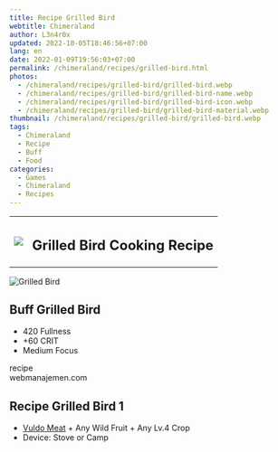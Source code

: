 ```yaml
---
title: Recipe Grilled Bird
webtitle: Chimeraland
author: L3n4r0x
updated: 2022-10-05T18:46:56+07:00
lang: en
date: 2022-01-09T19:56:03+07:00
permalink: /chimeraland/recipes/grilled-bird.html
photos:
  - /chimeraland/recipes/grilled-bird/grilled-bird.webp
  - /chimeraland/recipes/grilled-bird/grilled-bird-name.webp
  - /chimeraland/recipes/grilled-bird/grilled-bird-icon.webp
  - /chimeraland/recipes/grilled-bird/grilled-bird-material.webp
thumbnail: /chimeraland/recipes/grilled-bird/grilled-bird.webp
tags:
  - Chimeraland
  - Recipe
  - Buff
  - Food
categories:
  - Games
  - Chimeraland
  - Recipes
---
```


<section id="bootstrap-wrapper"><link rel="stylesheet" href="https://cdn.statically.io/gh/dimaslanjaka/Web-Manajemen/40ac3225/css/bootstrap-4.5-wrapper.css"/><div class="row mb-2"><div class="col-md-12 mb-2"><table class="table" id="post-info"><tbody><tr><td><img class="d-inline-block me-2" src="/chimeraland/recipes/grilled-bird/grilled-bird-icon.webp" width="auto" height="auto"/></td><td><h1 class="fs-5">Grilled Bird Cooking Recipe</h1></td></tr></tbody></table></div></div><div class="card mb-2"><div class="row g-0"><div class="col-sm-4 position-relative mb-2"><img src="/chimeraland/recipes/grilled-bird/grilled-bird-material.webp" class="card-img fit-cover w-100 h-100" alt="Grilled Bird" data-fancybox="true"/></div><div class="col-sm-8 mb-2"><div class="card-body"><h2 class="card-title fs-5">Buff Grilled Bird</h2><div class="card-text"><ul><li>420 Fullness</li><li>+60 CRIT</li><li>Medium Focus</li></ul></div><span class="badge rounded-pill bg-dark">recipe</span></div><div class="card-footer text-end text-muted">webmanajemen.com</div></div></div></div><div class="row mb-2"><div class="col-12 col-lg-6 recipe-item mb-2"><div class="card"><div class="card-body"><h2 class="card-title fs-5">Recipe Grilled Bird 1</h2><div class="card-text"><ul><li><a class="text-decoration-none" href="/chimeraland/materials/vuldo-meat.html">Vuldo Meat</a><span> + </span>Any Wild Fruit<span> + </span>Any Lv.4 Crop</li><li>Device: Stove or Camp</li></ul></div></div></div></div></div></section>